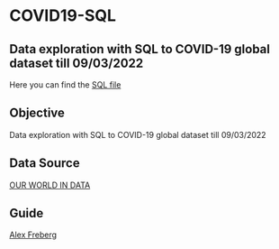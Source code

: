 # COVID19-SQL
## Data exploration with SQL to COVID-19 global dataset till 09/03/2022
Here you can find the [SQL file](https://github.com/HazemMancy/COVID19-SQL/blob/main/COVID19_SQL_Exploration.sql)
## Objective
Data exploration with SQL to COVID-19 global dataset till 09/03/2022
## Data Source
[OUR WORLD IN DATA](https://ourworldindata.org/covid-deaths)
## Guide
[Alex Freberg](https://www.linkedin.com/in/alex-freberg/)

